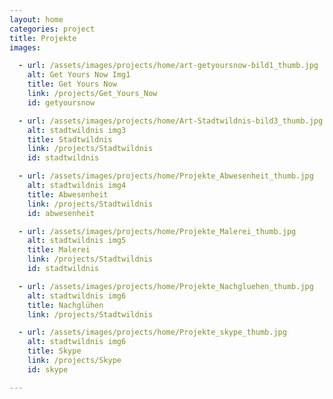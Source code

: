```yaml
---
layout: home
categories: project
title: Projekte
images:

  - url: /assets/images/projects/home/art-getyoursnow-bild1_thumb.jpg
    alt: Get Yours Now Img1
    title: Get Yours Now
    link: /projects/Get_Yours_Now
    id: getyoursnow

  - url: /assets/images/projects/home/Art-Stadtwildnis-bild3_thumb.jpg
    alt: stadtwildnis img3
    title: Stadtwildnis
    link: /projects/Stadtwildnis
    id: stadtwildnis

  - url: /assets/images/projects/home/Projekte_Abwesenheit_thumb.jpg
    alt: stadtwildnis img4
    title: Abwesenheit
    link: /projects/Stadtwildnis
    id: abwesenheit

  - url: /assets/images/projects/home/Projekte_Malerei_thumb.jpg
    alt: stadtwildnis img5
    title: Malerei
    link: /projects/Stadtwildnis
    id: stadtwildnis

  - url: /assets/images/projects/home/Projekte_Nachgluehen_thumb.jpg
    alt: stadtwildnis img6
    title: Nachglühen
    link: /projects/Stadtwildnis

  - url: /assets/images/projects/home/Projekte_skype_thumb.jpg
    alt: stadtwildnis img6
    title: Skype
    link: /projects/Skype
    id: skype

---
```

